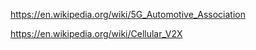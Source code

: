https://en.wikipedia.org/wiki/5G_Automotive_Association

https://en.wikipedia.org/wiki/Cellular_V2X
